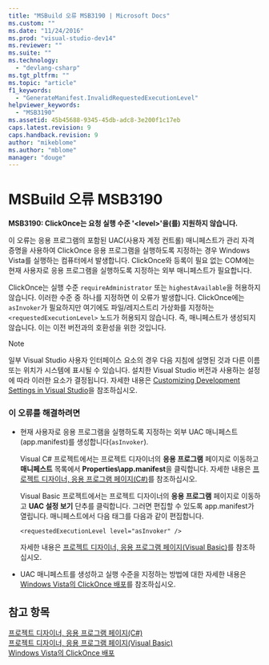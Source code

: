 ```yaml
---
title: "MSBuild 오류 MSB3190 | Microsoft Docs"
ms.custom: ""
ms.date: "11/24/2016"
ms.prod: "visual-studio-dev14"
ms.reviewer: ""
ms.suite: ""
ms.technology: 
  - "devlang-csharp"
ms.tgt_pltfrm: ""
ms.topic: "article"
f1_keywords: 
  - "GenerateManifest.InvalidRequestedExecutionLevel"
helpviewer_keywords: 
  - "MSB3190"
ms.assetid: 45b45688-9345-45db-adc8-3e200f1c17eb
caps.latest.revision: 9
caps.handback.revision: 9
author: "mikeblome"
ms.author: "mblome"
manager: "douge"
---
```

# MSBuild 오류 MSB3190
**MSB3190: ClickOnce는 요청 실행 수준 '\<level\>'을\(를\) 지원하지 않습니다.**  
  
 이 오류는 응용 프로그램의 포함된 UAC\(사용자 계정 컨트롤\) 매니페스트가 관리 자격 증명을 사용하여 ClickOnce 응용 프로그램을 실행하도록 지정하는 경우 Windows Vista를 실행하는 컴퓨터에서 발생합니다.  ClickOnce와 등록이 필요 없는 COM에는 현재 사용자로 응용 프로그램을 실행하도록 지정하는 외부 매니페스트가 필요합니다.  
  
 ClickOnce는 실행 수준 `requireAdministrator` 또는 `highestAvailable`을 허용하지 않습니다.  이러한 수준 중 하나를 지정하면 이 오류가 발생합니다.  ClickOnce에는 `asInvoker`가 필요하지만 여기에도 파일\/레지스트리 가상화를 지정하는 `<requestedExecutionLevel>` 노드가 허용되지 않습니다. 즉, 매니페스트가 생성되지 않습니다. 이는 이전 버전과의 호환성을 위한 것입니다.  
  
> [!NOTE]
>  일부 Visual Studio 사용자 인터페이스 요소의 경우 다음 지침에 설명된 것과 다른 이름 또는 위치가 시스템에 표시될 수 있습니다.  설치한 Visual Studio 버전과 사용하는 설정에 따라 이러한 요소가 결정됩니다.  자세한 내용은 [Customizing Development Settings in Visual Studio](http://msdn.microsoft.com/ko-kr/22c4debb-4e31-47a8-8f19-16f328d7dcd3)을 참조하십시오.  
  
### 이 오류를 해결하려면  
  
-   현재 사용자로 응용 프로그램을 실행하도록 지정하는 외부 UAC 매니페스트\(app.manifest\)를 생성합니다\(`asInvoker`\).  
  
     Visual C\# 프로젝트에서는 프로젝트 디자이너의 **응용 프로그램** 페이지로 이동하고 **매니페스트** 목록에서 **Properties\\app.manifest**을 클릭합니다.  자세한 내용은 [프로젝트 디자이너, 응용 프로그램 페이지\(C\#\)](../Topic/Application%20Page,%20Project%20Designer%20\(C%23\).md)를 참조하십시오.  
  
     Visual Basic 프로젝트에서는 프로젝트 디자이너의 **응용 프로그램** 페이지로 이동하고 **UAC 설정 보기** 단추를 클릭합니다.  그러면 편집할 수 있도록 app.manifest가 열립니다.  매니페스트에서 다음 태그를 다음과 같이 편집합니다.  
  
    ```  
    <requestedExecutionLevel level="asInvoker" />  
    ```  
  
     자세한 내용은 [프로젝트 디자이너, 응용 프로그램 페이지\(Visual Basic\)](../Topic/Application%20Page,%20Project%20Designer%20\(Visual%20Basic\).md)를 참조하십시오.  
  
-   UAC 매니페스트를 생성하고 실행 수준을 지정하는 방법에 대한 자세한 내용은 [Windows Vista의 ClickOnce 배포](../Topic/ClickOnce%20Deployment%20on%20Windows%20Vista.md)를 참조하십시오.  
  
## 참고 항목  
 [프로젝트 디자이너, 응용 프로그램 페이지\(C\#\)](../Topic/Application%20Page,%20Project%20Designer%20\(C%23\).md)   
 [프로젝트 디자이너, 응용 프로그램 페이지\(Visual Basic\)](../Topic/Application%20Page,%20Project%20Designer%20\(Visual%20Basic\).md)   
 [Windows Vista의 ClickOnce 배포](../Topic/ClickOnce%20Deployment%20on%20Windows%20Vista.md)